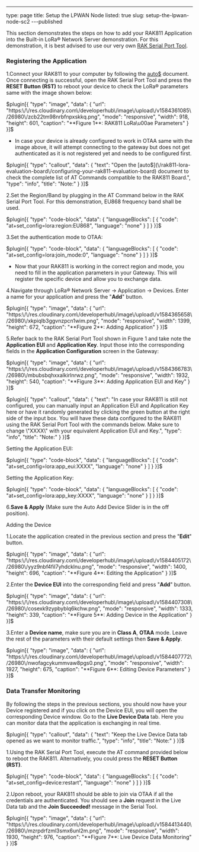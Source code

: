 ---
type: page
title: Setup the LPWAN Node
listed: true
slug: setup-the-lpwan-node-sc2
---published


This section demonstrates the steps on how to add your RAK811 Application into the Built-in LoRa® Network Server demonstration. For this demonstration, it is best advised to use our very own [RAK Serial Port Tool](https://downloads.rakwireless.com/en/LoRa/Tools/).


### Registering the Application

1.Connect your RAK811 to your computer by following the [auto$](/rak811-lora-evaluation-board/interfacing-with-rak811-lora-evaluation-board) document. Once connecting is successful, open the RAK Serial Port Tool and press the **RESET Button (RST)** to reboot your device to check the LoRa® parameters same with the image shown below:


$plugin[{
    "type": "image",
    "data": {
        "url": "https:\/\/res.cloudinary.com\/developerhub\/image\/upload\/v1584361085\/26980\/zcb22tm98nrbfnpxskkq.png",
        "mode": "responsive",
        "width": 918,
        "height": 601,
        "caption": "**Figure 1**: RAK811 LoRa\u00ae Parameters"
    }
}]$


- In case your device is already configured to work in OTAA same with the image above, it will attempt connecting to the gateway but does not get authenticated as it is not registered yet and needs to be configured first.


$plugin[{
    "type": "callout",
    "data": {
        "text": "Open the [auto$](\/rak811-lora-evaluation-board\/configuring-your-rak811-evaluation-board) document to check the complete list of AT Commands compatible to the RAK811 Board.",
        "type": "info",
        "title": "Note:"
    }
}]$


2.Set the Region/Band by plugging in the AT Command below in the RAK Serial Port Tool. For this demonstration, EU868 frequency band shall be used.


$plugin[{
    "type": "code-block",
    "data": {
        "languageBlocks": [
            {
                "code": "at+set_config=lora:region:EU868",
                "language": "none"
            }
        ]
    }
}]$


3.Set the authentication mode to OTAA:


$plugin[{
    "type": "code-block",
    "data": {
        "languageBlocks": [
            {
                "code": "at+set_config=lora:join_mode:0",
                "language": "none"
            }
        ]
    }
}]$


- Now that your RAK811 is working in the correct region and mode, you need to fill in the application parameters in your Gateway. This will register the specific device and allow you to exchange data.

4.Navigate through LoRa® Network Server -> Application -> Devices. Enter a name for your application and press the "**Add**" button.


$plugin[{
    "type": "image",
    "data": {
        "url": "https:\/\/res.cloudinary.com\/developerhub\/image\/upload\/v1584365658\/26980\/xkpiqlb3ggvnzpcn1wim.png",
        "mode": "responsive",
        "width": 1399,
        "height": 672,
        "caption": "**Figure 2**: Adding Application"
    }
}]$


5.Refer back to the RAK Serial Port Tool shown in Figure 1 and take note the **Application EUI** and **Application Key**. Input those into the corresponding fields in the **Application Configuration** screen in the Gateway:


$plugin[{
    "type": "image",
    "data": {
        "url": "https:\/\/res.cloudinary.com\/developerhub\/image\/upload\/v1584366783\/26980\/mbubsbqhxxalkirlnrwz.png",
        "mode": "responsive",
        "width": 1932,
        "height": 540,
        "caption": "**Figure 3**: Adding Application EUI and Key"
    }
}]$



$plugin[{
    "type": "callout",
    "data": {
        "text": "In case your RAK811 is still not configured, you can manually input an Application EUI and Application Key here or have it randomly generated by clicking the green button at the right side of the input box. You will have these data configured to the RAK811 using the RAK Serial Port Tool with the commands below. Make sure to change \"XXXX\" with your equivalent Application EUI and Key.",
        "type": "info",
        "title": "Note:"
    }
}]$


Setting the Application EUI:


$plugin[{
    "type": "code-block",
    "data": {
        "languageBlocks": [
            {
                "code": "at+set_config=lora:app_eui:XXXX",
                "language": "none"
            }
        ]
    }
}]$


Setting the Application Key:


$plugin[{
    "type": "code-block",
    "data": {
        "languageBlocks": [
            {
                "code": "at+set_config=lora:app_key:XXXX",
                "language": "none"
            }
        ]
    }
}]$


6.**Save & Apply** (Make sure the Auto Add Device Slider is in the off position).

Adding the Device

1.Locate the application created in the previous section and press the "**Edit**" button.


$plugin[{
    "type": "image",
    "data": {
        "url": "https:\/\/res.cloudinary.com\/developerhub\/image\/upload\/v1584405172\/26980\/yyz9nbf4fil7yhdcklnu.png",
        "mode": "responsive",
        "width": 1400,
        "height": 696,
        "caption": "**Figure 4**: Editing the Application"
    }
}]$


2.Enter the **Device EUI** into the corresponding field and press "**Add**" button.


$plugin[{
    "type": "image",
    "data": {
        "url": "https:\/\/res.cloudinary.com\/developerhub\/image\/upload\/v1584407308\/26980\/cosexk9zypbyblq6kchw.png",
        "mode": "responsive",
        "width": 1333,
        "height": 339,
        "caption": "**Figure 5**: Adding Device in the Application"
    }
}]$


3.Enter a **Device name**, make sure you are in **Class A**, **OTAA** mode. Leave the rest of the parameters with their default settings then **Save & Apply**.


$plugin[{
    "type": "image",
    "data": {
        "url": "https:\/\/res.cloudinary.com\/developerhub\/image\/upload\/v1584407772\/26980\/nwofagcykummvaw8pgs0.png",
        "mode": "responsive",
        "width": 1927,
        "height": 675,
        "caption": "**Figure 6**: Editing Device Parameters"
    }
}]$



### Data Transfer Monitoring

By following the steps in the previous sections, you should now have your Device registered and if you click on the Device EUI, you will open the corresponding Device window. Go to the **Live Device Data** tab. Here you can monitor data that the application is exchanging in real time.


$plugin[{
    "type": "callout",
    "data": {
        "text": "Keep the Live Device Data tab opened as we want to monitor traffic.",
        "type": "info",
        "title": "Note:"
    }
}]$


1.Using the RAK Serial Port Tool, execute the AT command provided below to reboot the RAK811. Alternatively, you could press the **RESET Button (RST)**.


$plugin[{
    "type": "code-block",
    "data": {
        "languageBlocks": [
            {
                "code": "at+set_config=device:restart",
                "language": "none"
            }
        ]
    }
}]$


2.Upon reboot, your RAK811 should be able to join via OTAA if all the credentials are authenticated. You should see a **Join** request in the Live Data tab and the **Join Succeeded!** message in the Serial Tool.


$plugin[{
    "type": "image",
    "data": {
        "url": "https:\/\/res.cloudinary.com\/developerhub\/image\/upload\/v1584413440\/26980\/mzrpdrfzml3smx6unl2m.png",
        "mode": "responsive",
        "width": 1930,
        "height": 976,
        "caption": "**Figure 7**: Live Device Data Monitoring"
    }
}]$




